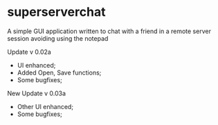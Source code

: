 # superserverchat
A simple GUI application written to chat with a friend in a remote server session avoiding using the notepad
 
 Update v 0.02a
 
 - UI enhanced;
 - Added Open, Save functions;
 - Some bugfixes;
 
 New Update v 0.03a
 - Other UI enhanced;
 - Some bugfixes;
